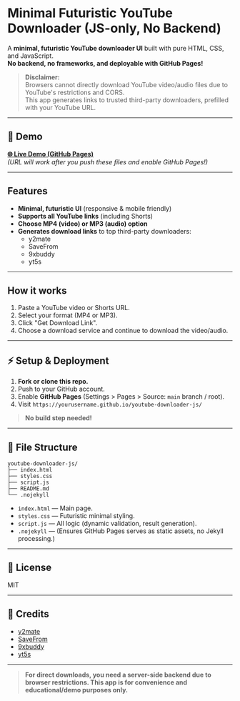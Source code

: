 # Minimal Futuristic YouTube Downloader (JS-only, No Backend)

A **minimal, futuristic YouTube downloader UI** built with pure HTML, CSS, and JavaScript.  
**No backend, no frameworks, and deployable with GitHub Pages!**

> **Disclaimer:**  
> Browsers cannot directly download YouTube video/audio files due to YouTube's restrictions and CORS.  
> This app generates links to trusted third-party downloaders, prefilled with your YouTube URL.

---

## 🚀 Demo

**[🌐 Live Demo (GitHub Pages)](https://aakhalidhruv28.github.io/youtube-downloader-js/)**  
*(URL will work after you push these files and enable GitHub Pages!)*

---

## Features

- **Minimal, futuristic UI** (responsive & mobile friendly)
- **Supports all YouTube links** (including Shorts)
- **Choose MP4 (video) or MP3 (audio) option**
- **Generates download links** to top third-party downloaders:
  - y2mate
  - SaveFrom
  - 9xbuddy
  - yt5s

---

## How it works

1. Paste a YouTube video or Shorts URL.
2. Select your format (MP4 or MP3).
3. Click "Get Download Link".
4. Choose a download service and continue to download the video/audio.

---

## ⚡️ Setup & Deployment

1. **Fork or clone this repo.**
2. Push to your GitHub account.
3. Enable **GitHub Pages** (Settings > Pages > Source: `main` branch / root).
4. Visit `https://yourusername.github.io/youtube-downloader-js/`

> **No build step needed!**

---

## 📁 File Structure

```
youtube-downloader-js/
├── index.html
├── styles.css
├── script.js
├── README.md
└── .nojekyll
```

- `index.html` — Main page.
- `styles.css` — Futuristic minimal styling.
- `script.js` — All logic (dynamic validation, result generation).
- `.nojekyll` — (Ensures GitHub Pages serves as static assets, no Jekyll processing.)

---

## 📝 License

MIT

---

## 🙏 Credits

- [y2mate](https://www.y2mate.com/)
- [SaveFrom](https://en.savefrom.net/)
- [9xbuddy](https://9xbuddy.org/)
- [yt5s](https://yt5s.com/)

---

> **For direct downloads, you need a server-side backend due to browser restrictions. This app is for convenience and educational/demo purposes only.**
